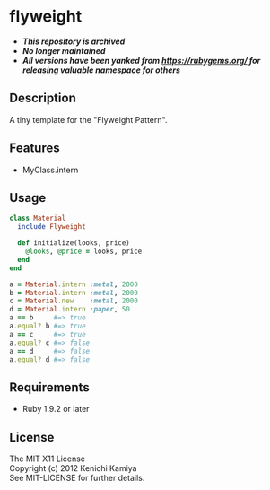 flyweight
=============

* ***This repository is archived***
* ***No longer maintained***
* ***All versions have been yanked from https://rubygems.org/ for releasing valuable namespace for others***

Description
-----------

A tiny template for the "Flyweight Pattern".

Features
--------

* MyClass.intern

Usage
-----

```ruby
class Material
  include Flyweight

  def initialize(looks, price)
    @looks, @price = looks, price
  end
end

a = Material.intern :metal, 2000
b = Material.intern :metal, 2000
c = Material.new    :metal, 2000
d = Material.intern :paper, 50
a == b     #=> true
a.equal? b #=> true
a == c     #=> true
a.equal? c #=> false
a == d     #=> false
a.equal? d #=> false
```

Requirements
-------------

* Ruby 1.9.2 or later

License
--------

The MIT X11 License  
Copyright (c) 2012 Kenichi Kamiya  
See MIT-LICENSE for further details.